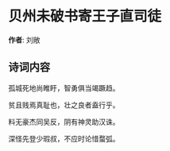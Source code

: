 # 贝州未破书寄王子直司徒

**作者**: 刘敞

## 诗词内容

孤城死地尚睢盱，智勇俱当竭蹶趋。

贫且贱焉真耻也，壮之良者盍行乎。

料无豪杰同吴反，阴有神灵助汉诛。

深怪先登少瑕叔，不应时论惜蝥弧。

